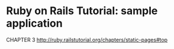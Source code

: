 # Ruby on Rails Tutorial: sample application

CHAPTER 3
http://ruby.railstutorial.org/chapters/static-pages#top
